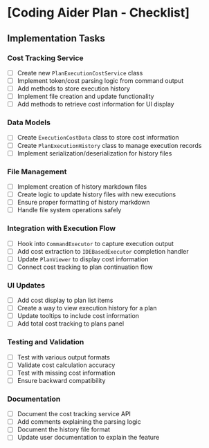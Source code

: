 # [Coding Aider Plan - Checklist]

## Implementation Tasks

### Cost Tracking Service
- [ ] Create new `PlanExecutionCostService` class
- [ ] Implement token/cost parsing logic from command output
- [ ] Add methods to store execution history
- [ ] Implement file creation and update functionality
- [ ] Add methods to retrieve cost information for UI display

### Data Models
- [ ] Create `ExecutionCostData` class to store cost information
- [ ] Create `PlanExecutionHistory` class to manage execution records
- [ ] Implement serialization/deserialization for history files

### File Management
- [ ] Implement creation of history markdown files
- [ ] Create logic to update history files with new executions
- [ ] Ensure proper formatting of history markdown
- [ ] Handle file system operations safely

### Integration with Execution Flow
- [ ] Hook into `CommandExecutor` to capture execution output
- [ ] Add cost extraction to `IDEBasedExecutor` completion handler
- [ ] Update `PlanViewer` to display cost information
- [ ] Connect cost tracking to plan continuation flow

### UI Updates
- [ ] Add cost display to plan list items
- [ ] Create a way to view execution history for a plan
- [ ] Update tooltips to include cost information
- [ ] Add total cost tracking to plans panel

### Testing and Validation
- [ ] Test with various output formats
- [ ] Validate cost calculation accuracy
- [ ] Test with missing cost information
- [ ] Ensure backward compatibility

### Documentation
- [ ] Document the cost tracking service API
- [ ] Add comments explaining the parsing logic
- [ ] Document the history file format
- [ ] Update user documentation to explain the feature
